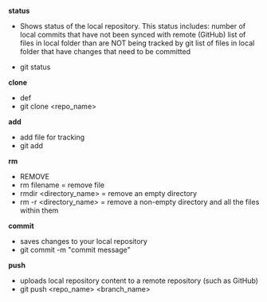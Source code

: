 **status**
* Shows status of the local repository. This status includes:
number of local commits that have not been synced with remote (GitHub)
list of files in local folder than are NOT being tracked by git
list of files in local folder that have changes that need to be committed
- git status

**clone**
- def
- git clone <repo_name>

**add**
- add file for tracking
- git add <filename>

**rm**
- REMOVE 
- rm filename = remove file 
- rmdir <directory_name> = remove an empty directory
- rm -r <directory_name> = remove a non-empty directory and all the files within them

**commit**
- saves changes to your local repository
- git commit -m "commit message"

**push**
- uploads local repository content to a remote repository (such as GitHub)
- git push <repo_name> <branch_name>
